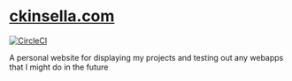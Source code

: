 # [ckinsella.com]

[![CircleCI](https://circleci.com/gh/cameronkinsella/personal-website.svg?style=svg)](https://circleci.com/gh/cameronkinsella/personal-website)


A personal website for displaying my projects and testing out any webapps that I might do in the future

[ckinsella.com]: https://ckinsella.com